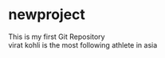 # newproject
This is my first Git Repository
<br>
virat kohli is the most following athlete in asia 

